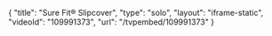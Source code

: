 {
    "title": "Sure Fit&reg; Slipcover",
    "type": "solo",
    "layout": "iframe-static",
    "videoId": "109991373",
    "url": "\/tvpembed\/109991373"
}